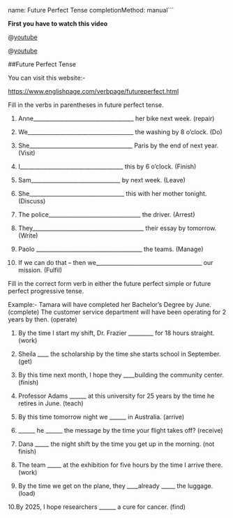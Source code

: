 name: Future Perfect Tense
completionMethod: manual```


**First you have to watch this video**


@[youtube](_zErY5dar9Y)

@[youtube](yEdOh7_1juM)

##Future Perfect Tense

You can visit this website:-

https://www.englishpage.com/verbpage/futureperfect.html

Fill in the verbs in parentheses in future perfect tense.



1) Anne____________________________________ her bike next week. (repair)

2) We______________________________________ the washing by 8 o’clock. (Do)

3) She_____________________________________ Paris by the end of next year. (Visit)

4) I_____________________________________ this by 6 o’clock. (Finish)

5) Sam________________________________ by next week. (Leave)

6) She__________________________________ this with her mother tonight. (Discuss)

7) The police_________________________________ the driver. (Arrest)

8) They________________________________________ their essay by tomorrow. (Write)

9) Paolo ______________________________________ the teams. (Manage)

10) If we can do that – then we______________________________________ our mission. (Fulfil)





Fill in the correct form verb in either the future perfect simple or future perfect progressive tense.



Example:- Tamara will have completed her Bachelor’s Degree by June. (complete)
          The customer service department will have been operating for 2 years by then. (operate)
          
          
1. By the time I start my shift, Dr. Frazier _________ for 18 hours straight. (work)

2. Sheila ____ the scholarship by the time she starts school in September. (get)

3. By this time next month, I hope they ____building the community center. (finish)

4. Professor Adams ______ at this university for 25 years by the time he retires in June. (teach)

5. By this time tomorrow night we ______ in Australia. (arrive)

6. ______ he ______ the message by the time your flight takes off? (receive)

7. Dana _____ the night shift by the time you get up in the morning. (not finish)

8. The team _____ at the exhibition for five hours by the time I arrive there. (work)

9. By the time we get on the plane, they ____already _____ the luggage. (load)

10.By 2025, I hope researchers ______ a cure for cancer. (find)



